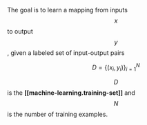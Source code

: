 


The goal is to learn a mapping from inputs $$x$$ to output $$y$$, given a labeled set of input-output pairs

$$
D = \{(x_i, y_i)\}^{N}_{i=1}
$$

$$D$$ is the __[[machine-learning.training-set]]__ and $$N$$ is the number of training examples.
